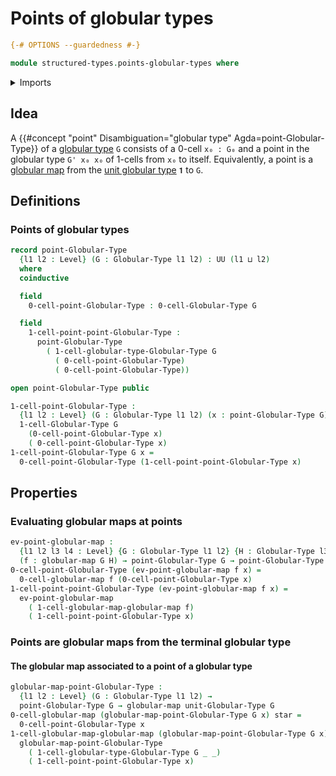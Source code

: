 # Points of globular types

```agda
{-# OPTIONS --guardedness #-}

module structured-types.points-globular-types where
```

<details><summary>Imports</summary>

```agda
open import foundation.unit-type
open import foundation.universe-levels

open import structured-types.globular-maps
open import structured-types.globular-types
open import structured-types.unit-globular-type
```

</details>

## Idea

A {{#concept "point" Disambiguation="globular type" Agda=point-Globular-Type}}
of a [globular type](structured-types.globular-types.md) `G` consists of a
0-cell `x₀ : G₀` and a point in the globular type `G' x₀ x₀` of 1-cells from
`x₀` to itself. Equivalently, a point is a
[globular map](structured-types.globular-maps.md) from the
[unit globular type](structured-types.unit-globular-type.md) `𝟏` to `G`.

## Definitions

### Points of globular types

```agda
record point-Globular-Type
  {l1 l2 : Level} (G : Globular-Type l1 l2) : UU (l1 ⊔ l2)
  where
  coinductive

  field
    0-cell-point-Globular-Type : 0-cell-Globular-Type G

  field
    1-cell-point-point-Globular-Type :
      point-Globular-Type
        ( 1-cell-globular-type-Globular-Type G
          ( 0-cell-point-Globular-Type)
          ( 0-cell-point-Globular-Type))

open point-Globular-Type public

1-cell-point-Globular-Type :
  {l1 l2 : Level} (G : Globular-Type l1 l2) (x : point-Globular-Type G) →
  1-cell-Globular-Type G
    (0-cell-point-Globular-Type x)
    ( 0-cell-point-Globular-Type x)
1-cell-point-Globular-Type G x =
  0-cell-point-Globular-Type (1-cell-point-point-Globular-Type x)
```

## Properties

### Evaluating globular maps at points

```agda
ev-point-globular-map :
  {l1 l2 l3 l4 : Level} {G : Globular-Type l1 l2} {H : Globular-Type l3 l4}
  (f : globular-map G H) → point-Globular-Type G → point-Globular-Type H
0-cell-point-Globular-Type (ev-point-globular-map f x) =
  0-cell-globular-map f (0-cell-point-Globular-Type x)
1-cell-point-point-Globular-Type (ev-point-globular-map f x) =
  ev-point-globular-map
    ( 1-cell-globular-map-globular-map f)
    ( 1-cell-point-point-Globular-Type x)
```

### Points are globular maps from the terminal globular type

#### The globular map associated to a point of a globular type

```agda
globular-map-point-Globular-Type :
  {l1 l2 : Level} (G : Globular-Type l1 l2) →
  point-Globular-Type G → globular-map unit-Globular-Type G
0-cell-globular-map (globular-map-point-Globular-Type G x) star =
  0-cell-point-Globular-Type x
1-cell-globular-map-globular-map (globular-map-point-Globular-Type G x) =
  globular-map-point-Globular-Type
    ( 1-cell-globular-type-Globular-Type G _ _)
    ( 1-cell-point-point-Globular-Type x)
```
